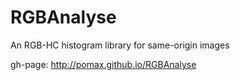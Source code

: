 RGBAnalyse
==========

An RGB-HC histogram library for same-origin images

gh-page: http://pomax.github.io/RGBAnalyse

